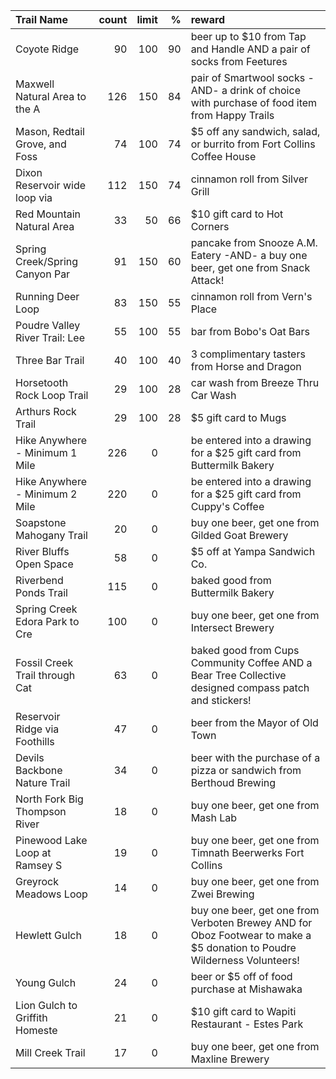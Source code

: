 | Trail Name                     |   count |   limit |   % | reward                                                                                                                  |
|:-------------------------------|--------:|--------:|----:|:------------------------------------------------------------------------------------------------------------------------|
| Coyote Ridge                   |      90 |     100 |  90 | beer up to $10 from Tap and Handle AND a pair of socks from Feetures                                                    |
| Maxwell Natural Area to the A  |     126 |     150 |  84 | pair of Smartwool socks -AND- a drink of choice with purchase of food item from Happy Trails                            |
| Mason, Redtail Grove, and Foss |      74 |     100 |  74 | $5 off any sandwich, salad, or burrito from Fort Collins Coffee House                                                   |
| Dixon Reservoir wide loop via  |     112 |     150 |  74 | cinnamon roll from Silver Grill                                                                                         |
| Red Mountain Natural Area      |      33 |      50 |  66 | $10 gift card to Hot Corners                                                                                            |
| Spring Creek/Spring Canyon Par |      91 |     150 |  60 | pancake from Snooze A.M. Eatery -AND- a buy one beer, get one from Snack Attack!                                        |
| Running Deer Loop              |      83 |     150 |  55 | cinnamon roll from Vern's Place                                                                                         |
| Poudre Valley River Trail: Lee |      55 |     100 |  55 | bar from Bobo's Oat Bars                                                                                                |
| Three Bar Trail                |      40 |     100 |  40 | 3 complimentary tasters from Horse and Dragon                                                                           |
| Horsetooth Rock Loop Trail     |      29 |     100 |  28 | car wash from Breeze Thru Car Wash                                                                                      |
| Arthurs Rock Trail             |      29 |     100 |  28 | $5 gift card to Mugs                                                                                                    |
| Hike Anywhere - Minimum 1 Mile |     226 |       0 |     | be entered into a drawing for a $25 gift card from Buttermilk Bakery                                                    |
| Hike Anywhere - Minimum 2 Mile |     220 |       0 |     | be entered into a drawing for a $25 gift card from Cuppy's Coffee                                                       |
| Soapstone Mahogany Trail       |      20 |       0 |     | buy one beer, get one from Gilded Goat Brewery                                                                          |
| River Bluffs Open Space        |      58 |       0 |     | $5 off at Yampa Sandwich Co.                                                                                            |
| Riverbend Ponds Trail          |     115 |       0 |     | baked good from Buttermilk Bakery                                                                                       |
| Spring Creek Edora Park to Cre |     100 |       0 |     | buy one beer, get one from Intersect Brewery                                                                            |
| Fossil Creek Trail through Cat |      63 |       0 |     | baked good from Cups Community Coffee AND a Bear Tree Collective designed compass patch and stickers!                   |
| Reservoir Ridge via Foothills  |      47 |       0 |     | beer from the Mayor of Old Town                                                                                         |
| Devils Backbone Nature Trail   |      34 |       0 |     | beer with the purchase of a pizza or sandwich from Berthoud Brewing                                                     |
| North Fork Big Thompson River  |      18 |       0 |     | buy one beer, get one from Mash Lab                                                                                     |
| Pinewood Lake Loop at Ramsey S |      19 |       0 |     | buy one beer, get one from Timnath Beerwerks Fort Collins                                                               |
| Greyrock Meadows Loop          |      14 |       0 |     | buy one beer, get one from Zwei Brewing                                                                                 |
| Hewlett Gulch                  |      18 |       0 |     | buy one beer, get one from Verboten Brewey AND for Oboz Footwear to make a $5 donation to Poudre Wilderness Volunteers! |
| Young Gulch                    |      24 |       0 |     | beer or $5 off of food purchase at Mishawaka                                                                            |
| Lion Gulch to Griffith Homeste |      21 |       0 |     | $10 gift card to Wapiti Restaurant - Estes Park                                                                         |
| Mill Creek Trail               |      17 |       0 |     | buy one beer, get one from Maxline Brewery                                                                              |